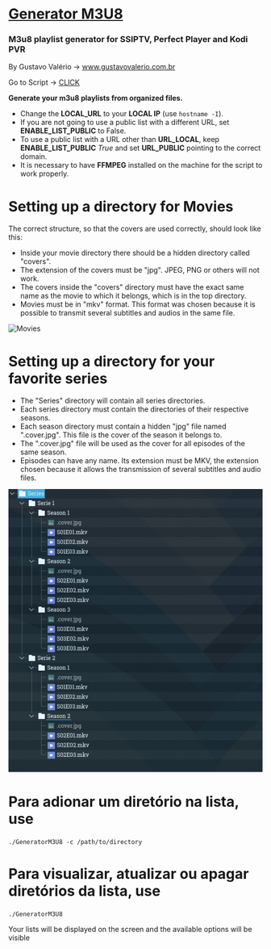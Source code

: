 # [Generator M3U8](https://github.com/valeriogustavo/valeriogustavo.github.io/blob/main/GeneratorM3U8)
### M3u8 playlist generator for SSIPTV, Perfect Player and Kodi PVR
By Gustavo Valério -> www.gustavovalerio.com.br


Go to Script -> [CLICK](https://github.com/valeriogustavo/valeriogustavo.github.io/blob/main/GeneratorM3U8)




**Generate your m3u8 playlists from organized files.**


* Change the **LOCAL_URL** to your **LOCAL IP** (use `hostname -I`).
* If you are not going to use a public list with a different URL, set **ENABLE_LIST_PUBLIC** to False.
* To use a public list with a URL other than **URL_LOCAL**, keep **ENABLE_LIST_PUBLIC** *True* and set **URL_PUBLIC** pointing to the correct domain.
* It is necessary to have **FFMPEG** installed on the machine for the script to work properly.



# Setting up a directory for Movies


The correct structure, so that the covers are used correctly, should look like this:

  * Inside your movie directory there should be a hidden directory called "covers". 
  * The extension of the covers must be "jpg". JPEG, PNG or others will not work.  
  * The covers inside the "covers" directory must have the exact same name as the movie to which it belongs, which is in the top directory.  
  * Movies must be in "mkv" format. This format was chosen because it is possible to transmit several subtitles and audios in the same file.

![Movies](https://user-images.githubusercontent.com/9014758/136222345-1b4558c4-1790-40f1-b95c-30822d33ddd3.png)
 
# Setting up a directory for your favorite series
* The "Series" directory will contain all series directories.
* Each series directory must contain the directories of their respective seasons.
* Each season directory must contain a hidden "jpg" file named ".cover.jpg". This file is the cover of the season it belongs to.
* The ".cover.jpg" file will be used as the cover for all episodes of the same season.
* Episodes can have any name. Its extension must be MKV, the extension chosen because it allows the transmission of several subtitles and audio files.

![Series](https://github.com/valeriogustavo/valeriogustavo.github.io/blob/main/images/Series.jpg)


# Para adionar um diretório na lista, use
`./GeneratorM3U8 -c /path/to/directory`

# Para visualizar, atualizar ou apagar diretórios da lista, use
`./GeneratorM3U8`

Your lists will be displayed on the screen and the available options will be visible

